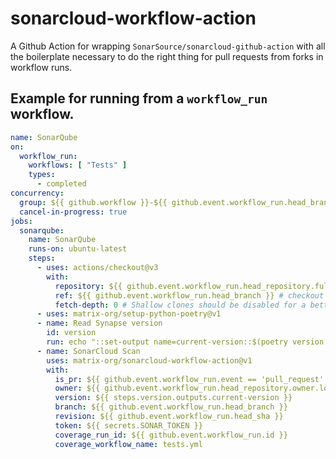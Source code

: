 # sonarcloud-workflow-action
A Github Action for wrapping `SonarSource/sonarcloud-github-action` with all the boilerplate necessary to do the right thing for pull requests from forks in workflow runs.

## Example for running from a `workflow_run` workflow.

```yaml
name: SonarQube
on:
  workflow_run:
    workflows: [ "Tests" ]
    types:
      - completed
concurrency:
  group: ${{ github.workflow }}-${{ github.event.workflow_run.head_branch }}
  cancel-in-progress: true
jobs:
  sonarqube:
    name: SonarQube
    runs-on: ubuntu-latest
    steps:
      - uses: actions/checkout@v3
        with:
          repository: ${{ github.event.workflow_run.head_repository.full_name }}
          ref: ${{ github.event.workflow_run.head_branch }} # checkout commit that triggered this workflow
          fetch-depth: 0 # Shallow clones should be disabled for a better relevancy of analysis
      - uses: matrix-org/setup-python-poetry@v1
      - name: Read Synapse version
        id: version
        run: echo "::set-output name=current-version::$(poetry version --short)"
      - name: SonarCloud Scan
        uses: matrix-org/sonarcloud-workflow-action@v1
        with:
          is_pr: ${{ github.event.workflow_run.event == 'pull_request' }}
          owner: ${{ github.event.workflow_run.head_repository.owner.login }}
          version: ${{ steps.version.outputs.current-version }}
          branch: ${{ github.event.workflow_run.head_branch }}
          revision: ${{ github.event.workflow_run.head_sha }}
          token: ${{ secrets.SONAR_TOKEN }}
          coverage_run_id: ${{ github.event.workflow_run.id }}
          coverage_workflow_name: tests.yml

```
